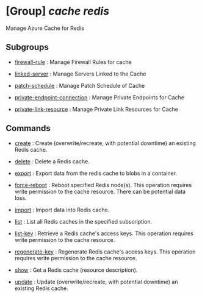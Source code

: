 # [Group] _cache redis_

Manage Azure Cache for Redis

## Subgroups

- [firewall-rule](/Commands/cache/redis/firewall-rule/readme.md)
: Manage Firewall Rules for cache

- [linked-server](/Commands/cache/redis/linked-server/readme.md)
: Manage Servers Linked to the Cache

- [patch-schedule](/Commands/cache/redis/patch-schedule/readme.md)
: Manage Patch Schedule of Cache

- [private-endpoint-connection](/Commands/cache/redis/private-endpoint-connection/readme.md)
: Manage Private Endpoints for Cache

- [private-link-resource](/Commands/cache/redis/private-link-resource/readme.md)
: Manage Private Link Resources for Cache

## Commands

- [create](/Commands/cache/redis/_create.md)
: Create (overwrite/recreate, with potential downtime) an existing Redis cache.

- [delete](/Commands/cache/redis/_delete.md)
: Delete a Redis cache.

- [export](/Commands/cache/redis/_export.md)
: Export data from the redis cache to blobs in a container.

- [force-reboot](/Commands/cache/redis/_force-reboot.md)
: Reboot specified Redis node(s). This operation requires write permission to the cache resource. There can be potential data loss.

- [import](/Commands/cache/redis/_import.md)
: Import data into Redis cache.

- [list](/Commands/cache/redis/_list.md)
: List all Redis caches in the specified subscription.

- [list-key](/Commands/cache/redis/_list-key.md)
: Retrieve a Redis cache's access keys. This operation requires write permission to the cache resource.

- [regenerate-key](/Commands/cache/redis/_regenerate-key.md)
: Regenerate Redis cache's access keys. This operation requires write permission to the cache resource.

- [show](/Commands/cache/redis/_show.md)
: Get a Redis cache (resource description).

- [update](/Commands/cache/redis/_update.md)
: Update (overwrite/recreate, with potential downtime) an existing Redis cache.
